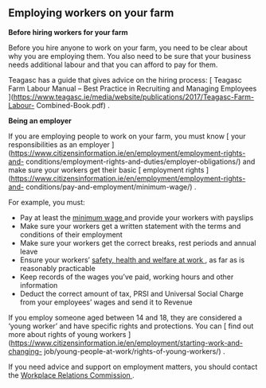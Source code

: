 ##  Employing workers on your farm

**Before hiring workers for your farm**

Before you hire anyone to work on your farm, you need to be clear about why
you are employing them. You also need to be sure that your business needs
additional labour and that you can afford to pay for them.

Teagasc has a guide that gives advice on the hiring process: [ Teagasc Farm
Labour Manual – Best Practice in Recruiting and Managing Employees
](https://www.teagasc.ie/media/website/publications/2017/Teagasc-Farm-Labour-
Combined-Book.pdf) .

**Being an employer**

If you are employing people to work on your farm, you must know [ your
responsibilities as an employer
](https://www.citizensinformation.ie/en/employment/employment-rights-and-
conditions/employment-rights-and-duties/employer-obligations/) and make sure
your workers get their basic [ employment rights
](https://www.citizensinformation.ie/en/employment/employment-rights-and-
conditions/pay-and-employment/minimum-wage/) .

For example, you must:

  * Pay at least the [ minimum wage ](https://www.citizensinformation.ie/en/employment/employment-rights-and-conditions/pay-and-employment/minimum-wage/) and provide your workers with payslips 
  * Make sure your workers get a written statement with the terms and conditions of their employment 
  * Make sure your workers get the correct breaks, rest periods and annual leave 
  * Ensure your workers’ [ safety, health and welfare at work ](https://www.citizensinformation.ie/en/employment/employment-rights-and-conditions/health-and-safety/health-safety-work/) , as far as is reasonably practicable 
  * Keep records of the wages you’ve paid, working hours and other information 
  * Deduct the correct amount of tax, PRSI and Universal Social Charge from your employees’ wages and send it to Revenue 

If you employ someone aged between 14 and 18, they are considered a ‘young
worker’ and have specific rights and protections. You can [ find out more
about rights of young workers
](https://www.citizensinformation.ie/en/employment/starting-work-and-changing-
job/young-people-at-work/rights-of-young-workers/) .

If you need advice and support on employment matters, you should contact the [
Workplace Relations Commission ](https://www.workplacerelations.ie/en/) .

